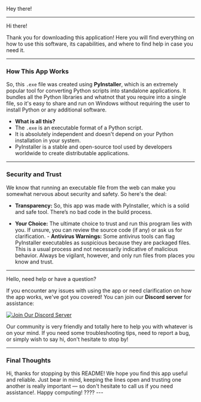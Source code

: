 Hey there!

---

Hi there!

Thank you for downloading this application! Here you will find everything on how to use this software, its capabilities, and where to find help in case you need it.

---

### **How This App Works**
So, this `.exe` file was created using **PyInstaller**, which is an extremely popular tool for converting Python scripts into standalone applications. It bundles all the Python libraries and whatnot that you require into a single file, so it's easy to share and run on Windows without requiring the user to install Python or any additional software.

- **What is all this?**
- The `.exe` is an executable format of a Python script.
- It is absolutely independent and doesn't depend on your Python installation in your system.
- PyInstaller is a stable and open-source tool used by developers worldwide to create distributable applications.

---

### **Security and Trust**

We know that running an executable file from the web can make you somewhat nervous about security and safety. So here's the deal:

- **Transparency:** So, this app was made with PyInstaller, which is a solid and safe tool. There’s no bad code in the build process.

- **Your Choice:** The ultimate choice to trust and run this program lies with you. If unsure, you can review the source code (if any) or ask us for clarification. - **Antivirus Warnings:** Some antivirus tools can flag PyInstaller executables as suspicious because they are packaged files. This is a usual process and not necessarily indicative of malicious behavior. Always be vigilant, however, and only run files from places you know and trust.

---

Hello, need help or have a question?

If you encounter any issues with using the app or need clarification on how the app works, we've got you covered! You can join our **Discord server** for assistance:

[![Join Our Discord Server](https://img.shields.io/discord/1093785846662750248?label=Join%20Discord&logo=discord&style=for-the-badge)](https://discord.gg/9e6TPFhYKT)

Our community is very friendly and totally here to help you with whatever is on your mind. If you need some troubleshooting tips, need to report a bug, or simply wish to say hi, don't hesitate to stop by!

---

### **Final Thoughts**

Hi, thanks for stopping by this README! We hope you find this app useful and reliable. Just bear in mind, keeping the lines open and trusting one another is really important — so don't hesitate to call us if you need assistance!. Happy computing! ???? ---
